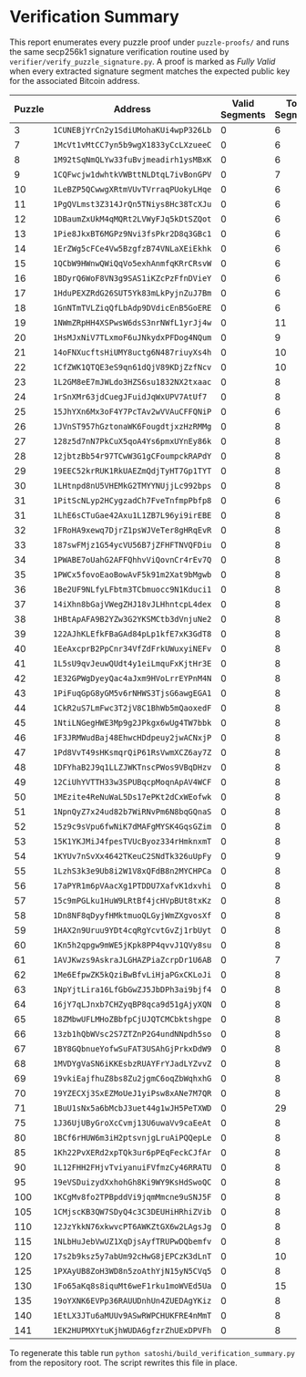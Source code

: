 # Verification Summary

This report enumerates every puzzle proof under `puzzle-proofs/` and runs the
same secp256k1 signature verification routine used by `verifier/verify_puzzle_signature.py`.
A proof is marked as _Fully Valid_ when every extracted signature segment matches
the expected public key for the associated Bitcoin address.

| Puzzle | Address | Valid Segments | Total Segments | Fully Valid |
| ------ | ------- | -------------- | -------------- | ----------- |
| 3 | `1CUNEBjYrCn2y1SdiUMohaKUi4wpP326Lb` | 0 | 6 | ⚠️ |
| 7 | `1McVt1vMtCC7yn5b9wgX1833yCcLXzueeC` | 0 | 6 | ⚠️ |
| 8 | `1M92tSqNmQLYw33fuBvjmeadirh1ysMBxK` | 0 | 6 | ⚠️ |
| 9 | `1CQFwcjw1dwhtkVWBttNLDtqL7ivBonGPV` | 0 | 7 | ⚠️ |
| 10 | `1LeBZP5QCwwgXRtmVUvTVrraqPUokyLHqe` | 0 | 6 | ⚠️ |
| 11 | `1PgQVLmst3Z314JrQn5TNiys8Hc38TcXJu` | 0 | 6 | ⚠️ |
| 12 | `1DBaumZxUkM4qMQRt2LVWyFJq5kDtSZQot` | 0 | 6 | ⚠️ |
| 13 | `1Pie8JkxBT6MGPz9Nvi3fsPkr2D8q3GBc1` | 0 | 6 | ⚠️ |
| 14 | `1ErZWg5cFCe4Vw5BzgfzB74VNLaXEiEkhk` | 0 | 6 | ⚠️ |
| 15 | `1QCbW9HWnwQWiQqVo5exhAnmfqKRrCRsvW` | 0 | 6 | ⚠️ |
| 16 | `1BDyrQ6WoF8VN3g9SAS1iKZcPzFfnDVieY` | 0 | 6 | ⚠️ |
| 17 | `1HduPEXZRdG26SUT5Yk83mLkPyjnZuJ7Bm` | 0 | 6 | ⚠️ |
| 18 | `1GnNTmTVLZiqQfLbAdp9DVdicEnB5GoERE` | 0 | 6 | ⚠️ |
| 19 | `1NWmZRpHH4XSPwsW6dsS3nrNWfL1yrJj4w` | 0 | 11 | ⚠️ |
| 20 | `1HsMJxNiV7TLxmoF6uJNkydxPFDog4NQum` | 0 | 9 | ⚠️ |
| 21 | `14oFNXucftsHiUMY8uctg6N487riuyXs4h` | 0 | 10 | ⚠️ |
| 22 | `1CfZWK1QTQE3eS9qn61dQjV89KDjZzfNcv` | 0 | 10 | ⚠️ |
| 23 | `1L2GM8eE7mJWLdo3HZS6su1832NX2txaac` | 0 | 8 | ⚠️ |
| 24 | `1rSnXMr63jdCuegJFuidJqWxUPV7AtUf7` | 0 | 8 | ⚠️ |
| 25 | `15JhYXn6Mx3oF4Y7PcTAv2wVVAuCFFQNiP` | 0 | 6 | ⚠️ |
| 26 | `1JVnST957hGztonaWK6FougdtjxzHzRMMg` | 0 | 8 | ⚠️ |
| 27 | `128z5d7nN7PkCuX5qoA4Ys6pmxUYnEy86k` | 0 | 8 | ⚠️ |
| 28 | `12jbtzBb54r97TCwW3G1gCFoumpckRAPdY` | 0 | 8 | ⚠️ |
| 29 | `19EEC52krRUK1RkUAEZmQdjTyHT7Gp1TYT` | 0 | 8 | ⚠️ |
| 30 | `1LHtnpd8nU5VHEMkG2TMYYNUjjLc992bps` | 0 | 8 | ⚠️ |
| 31 | `1PitScNLyp2HCygzadCh7FveTnfmpPbfp8` | 0 | 6 | ⚠️ |
| 31 | `1LhE6sCTuGae42Axu1L1ZB7L96yi9irEBE` | 0 | 8 | ⚠️ |
| 32 | `1FRoHA9xewq7DjrZ1psWJVeTer8gHRqEvR` | 0 | 8 | ⚠️ |
| 33 | `187swFMjz1G54ycVU56B7jZFHFTNVQFDiu` | 0 | 8 | ⚠️ |
| 34 | `1PWABE7oUahG2AFFQhhvViQovnCr4rEv7Q` | 0 | 8 | ⚠️ |
| 35 | `1PWCx5fovoEaoBowAvF5k91m2Xat9bMgwb` | 0 | 8 | ⚠️ |
| 36 | `1Be2UF9NLfyLFbtm3TCbmuocc9N1Kduci1` | 0 | 8 | ⚠️ |
| 37 | `14iXhn8bGajVWegZHJ18vJLHhntcpL4dex` | 0 | 8 | ⚠️ |
| 38 | `1HBtApAFA9B2YZw3G2YKSMCtb3dVnjuNe2` | 0 | 8 | ⚠️ |
| 39 | `122AJhKLEfkFBaGAd84pLp1kfE7xK3GdT8` | 0 | 8 | ⚠️ |
| 40 | `1EeAxcprB2PpCnr34VfZdFrkUWuxyiNEFv` | 0 | 8 | ⚠️ |
| 41 | `1L5sU9qvJeuwQUdt4y1eiLmquFxKjtHr3E` | 0 | 8 | ⚠️ |
| 42 | `1E32GPWgDyeyQac4aJxm9HVoLrrEYPnM4N` | 0 | 8 | ⚠️ |
| 43 | `1PiFuqGpG8yGM5v6rNHWS3TjsG6awgEGA1` | 0 | 8 | ⚠️ |
| 44 | `1CkR2uS7LmFwc3T2jV8C1BhWb5mQaoxedF` | 0 | 8 | ⚠️ |
| 45 | `1NtiLNGegHWE3Mp9g2JPkgx6wUg4TW7bbk` | 0 | 8 | ⚠️ |
| 46 | `1F3JRMWudBaj48EhwcHDdpeuy2jwACNxjP` | 0 | 8 | ⚠️ |
| 47 | `1Pd8VvT49sHKsmqrQiP61RsVwmXCZ6ay7Z` | 0 | 8 | ⚠️ |
| 48 | `1DFYhaB2J9q1LLZJWKTnscPWos9VBqDHzv` | 0 | 8 | ⚠️ |
| 49 | `12CiUhYVTTH33w3SPUBqcpMoqnApAV4WCF` | 0 | 8 | ⚠️ |
| 50 | `1MEzite4ReNuWaL5Ds17ePKt2dCxWEofwk` | 0 | 8 | ⚠️ |
| 51 | `1NpnQyZ7x24ud82b7WiRNvPm6N8bqGQnaS` | 0 | 8 | ⚠️ |
| 52 | `15z9c9sVpu6fwNiK7dMAFgMYSK4GqsGZim` | 0 | 8 | ⚠️ |
| 53 | `15K1YKJMiJ4fpesTVUcByoz334rHmknxmT` | 0 | 8 | ⚠️ |
| 54 | `1KYUv7nSvXx4642TKeuC2SNdTk326uUpFy` | 0 | 9 | ⚠️ |
| 55 | `1LzhS3k3e9Ub8i2W1V8xQFdB8n2MYCHPCa` | 0 | 8 | ⚠️ |
| 56 | `17aPYR1m6pVAacXg1PTDDU7XafvK1dxvhi` | 0 | 8 | ⚠️ |
| 57 | `15c9mPGLku1HuW9LRtBf4jcHVpBUt8txKz` | 0 | 8 | ⚠️ |
| 58 | `1Dn8NF8qDyyfHMktmuoQLGyjWmZXgvosXf` | 0 | 8 | ⚠️ |
| 59 | `1HAX2n9Uruu9YDt4cqRgYcvtGvZj1rbUyt` | 0 | 8 | ⚠️ |
| 60 | `1Kn5h2qpgw9mWE5jKpk8PP4qvvJ1QVy8su` | 0 | 8 | ⚠️ |
| 61 | `1AVJKwzs9AskraJLGHAZPiaZcrpDr1U6AB` | 0 | 7 | ⚠️ |
| 62 | `1Me6EfpwZK5kQziBwBfvLiHjaPGxCKLoJi` | 0 | 8 | ⚠️ |
| 63 | `1NpYjtLira16LfGbGwZJ5JbDPh3ai9bjf4` | 0 | 8 | ⚠️ |
| 64 | `16jY7qLJnxb7CHZyqBP8qca9d51gAjyXQN` | 0 | 8 | ⚠️ |
| 65 | `18ZMbwUFLMHoZBbfpCjUJQTCMCbktshgpe` | 0 | 8 | ⚠️ |
| 66 | `13zb1hQbWVsc2S7ZTZnP2G4undNNpdh5so` | 0 | 8 | ⚠️ |
| 67 | `1BY8GQbnueYofwSuFAT3USAhGjPrkxDdW9` | 0 | 8 | ⚠️ |
| 68 | `1MVDYgVaSN6iKKEsbzRUAYFrYJadLYZvvZ` | 0 | 8 | ⚠️ |
| 69 | `19vkiEajfhuZ8bs8Zu2jgmC6oqZbWqhxhG` | 0 | 8 | ⚠️ |
| 70 | `19YZECXj3SxEZMoUeJ1yiPsw8xANe7M7QR` | 0 | 8 | ⚠️ |
| 71 | `1BuU1sNx5a6bMcbJ3uet44g1wJH5PeTXWD` | 0 | 29 | ⚠️ |
| 75 | `1J36UjUByGroXcCvmj13U6uwaVv9caEeAt` | 0 | 8 | ⚠️ |
| 80 | `1BCf6rHUW6m3iH2ptsvnjgLruAiPQQepLe` | 0 | 8 | ⚠️ |
| 85 | `1Kh22PvXERd2xpTQk3ur6pPEqFeckCJfAr` | 0 | 8 | ⚠️ |
| 90 | `1L12FHH2FHjvTviyanuiFVfmzCy46RRATU` | 0 | 8 | ⚠️ |
| 95 | `19eVSDuizydXxhohGh8Ki9WY9KsHdSwoQC` | 0 | 8 | ⚠️ |
| 100 | `1KCgMv8fo2TPBpddVi9jqmMmcne9uSNJ5F` | 0 | 8 | ⚠️ |
| 105 | `1CMjscKB3QW7SDyQ4c3C3DEUHiHRhiZVib` | 0 | 8 | ⚠️ |
| 110 | `12JzYkkN76xkwvcPT6AWKZtGX6w2LAgsJg` | 0 | 8 | ⚠️ |
| 115 | `1NLbHuJebVwUZ1XqDjsAyfTRUPwDQbemfv` | 0 | 8 | ⚠️ |
| 120 | `17s2b9ksz5y7abUm92cHwG8jEPCzK3dLnT` | 0 | 10 | ⚠️ |
| 125 | `1PXAyUB8ZoH3WD8n5zoAthYjN15yN5CVq5` | 0 | 8 | ⚠️ |
| 130 | `1Fo65aKq8s8iquMt6weF1rku1moWVEd5Ua` | 0 | 15 | ⚠️ |
| 135 | `19oYXNK6EVPp36RAUUDnhUn4ZUEDAgYKiz` | 0 | 8 | ⚠️ |
| 140 | `1EtLX3JTu6aMUUv9ASwRWPCHUKFRE4nMmT` | 0 | 8 | ⚠️ |
| 141 | `1EK2HUPMXYtuKjhWUDA6gfzrZhUExDPVFh` | 0 | 8 | ⚠️ |

To regenerate this table run `python satoshi/build_verification_summary.py` from the
repository root. The script rewrites this file in place.
